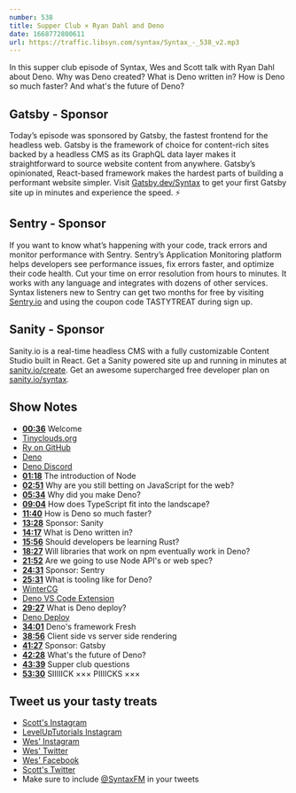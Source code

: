```yaml
---
number: 538
title: Supper Club × Ryan Dahl and Deno
date: 1668772800611
url: https://traffic.libsyn.com/syntax/Syntax_-_538_v2.mp3
---
```


In this supper club episode of Syntax, Wes and Scott talk with Ryan Dahl about Deno. Why was Deno created? What is Deno written in? How is Deno so much faster? And what's the future of Deno?

## Gatsby - Sponsor

Today’s episode was sponsored by Gatsby, the fastest frontend for the headless web. Gatsby is the framework of choice for content-rich sites backed by a headless CMS as its GraphQL data layer makes it straightforward to source website content from anywhere. Gatsby’s opinionated, React-based framework makes the hardest parts of building a performant website simpler. Visit [Gatsby.dev/Syntax](https://gatsby.dev/Syntax) to get your first Gatsby site up in minutes and experience the speed. ⚡️

## Sentry - Sponsor

If you want to know what’s happening with your code, track errors and monitor performance with Sentry. Sentry’s Application Monitoring platform helps developers see performance issues, fix errors faster, and optimize their code health. Cut your time on error resolution from hours to minutes. It works with any language and integrates with dozens of other services. Syntax listeners new to Sentry can get two months for  free by visiting [Sentry.io](https://sentry.io) and using the coupon code TASTYTREAT during sign up.

## Sanity - Sponsor

Sanity.io is a real-time headless CMS with a fully customizable Content Studio built in React. Get a Sanity powered site up and running in minutes at [sanity.io/create](https://www.sanity.io/create). Get an awesome supercharged free developer plan on [sanity.io/syntax](https://www.sanity.io/syntax).

## Show Notes

* **[00:36](#t=00:36)** Welcome
* [Tinyclouds.org](https://tinyclouds.org)
* [Ry on GitHub](https://github.com/ry)
* [Deno](https://deno.land)
* [Deno Discord](https://discord.com/invite/deno)
* **[01:18](#t=01:18)** The introduction of Node
* **[02:51](#t=02:51)** Why are you still betting on JavaScript for the web?
* **[05:34](#t=05:34)** Why did you make Deno?
* **[09:04](#t=09:04)** How does TypeScript fit into the landscape?
* **[11:40](#t=11:40)** How is Deno so much faster?
* **[13:28](#t=13:28)** Sponsor: Sanity
* **[14:17](#t=14:17)** What is Deno written in?
* **[15:56](#t=15:56)** Should developers be learning Rust?
* **[18:27](#t=18:27)** Will libraries that work on npm eventually work in Deno?
* **[21:52](#t=21:52)** Are we going to use Node API's or web spec?
* **[24:31](#t=24:31)** Sponsor: Sentry
* **[25:31](#t=25:31)** What is tooling like for Deno?
* [WinterCG](https://wintercg.org/)
* [Deno VS Code Extension](https://marketplace.visualstudio.com/items?itemName=denoland.vscode-deno)
* **[29:27](#t=29:27)** What is Deno deploy?
* [Deno Deploy](https://deno.com/deploy)
* **[34:01](#t=34:01)** Deno's framework Fresh
* **[38:56](#t=38:56)** Client side vs server side rendering
* **[41:27](#t=41:27)** Sponsor: Gatsby
* **[42:28](#t=42:28)** What's the future of Deno?
* **[43:39](#t=43:39)** Supper club questions
* **[53:30](#t=53:30)** SIIIIICK ××× PIIIICKS ×××

## Tweet us your tasty treats

* [Scott's Instagram](https://www.instagram.com/stolinski/)
* [LevelUpTutorials Instagram](https://www.instagram.com/LevelUpTutorials/)
* [Wes' Instagram](https://www.instagram.com/wesbos/)
* [Wes' Twitter](https://twitter.com/wesbos)
* [Wes' Facebook](https://www.facebook.com/wesbos.developer)
* [Scott's Twitter](https://twitter.com/stolinski)
* Make sure to include [@SyntaxFM](https://twitter.com/SyntaxFM) in your tweets
